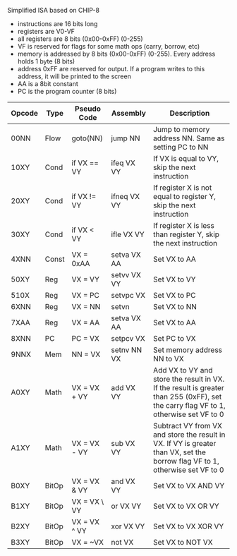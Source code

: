 Simplified ISA based on CHIP-8
* instructions are 16 bits long
* registers are V0-VF
* all registers are 8 bits (0x00-0xFF) (0-255)
* VF is reserved for flags for some math ops (carry, borrow, etc)
* memory is addressed by 8 bits (0x00-0xFF) (0-255). Every address holds 1 byte (8 bits)
* address 0xFF are reserved for output. If a program writes to this address, it will be printed to the screen
* AA is a 8bit constant
* PC is the program counter (8 bits)


| Opcode | Type | Pseudo Code | Assembly | Description |
|-|-|-|-|-|
| 00NN | Flow | goto(NN) | jump NN | Jump to memory address NN. Same as setting PC to NN |
| 10XY | Cond | if VX == VY | ifeq VX VY | If VX is equal to VY, skip the next instruction |
| 20XY | Cond | if VX != VY | ifneq VX VY | If register X is not equal to register Y, skip the next instruction |
| 30XY | Cond | if VX < VY | ifle VX VY | If register X is less than register Y, skip the next instruction |
| 4XNN | Const | VX = 0xAA | setva VX AA | Set VX to AA |
| 50XY | Reg | VX = VY | setvv VX VY | Set VX to VY |
| 510X | Reg | VX = PC | setvpc VX | Set VX to PC |
| 6XNN | Reg | VX = NN | setvn | Set VX to NN |
| 7XAA | Reg | VX = AA | setva VX AA | Set VX to AA |
| 8XNN | PC | PC = VX | setpcv VX | Set PC to VX |
| 9NNX | Mem | NN = VX | setnv NN VX | Set memory address NN to VX |
| A0XY | Math | VX = VX + VY | add VX VY | Add VX to VY and store the result in VX. If the result is greater than 255 (0xFF), set the carry flag VF to 1, otherwise set VF to 0 |
| A1XY | Math | VX = VX - VY | sub VX VY | Subtract VY from VX and store the result in VX. If VY is greater than VX, set the borrow flag VF to 1, otherwise set VF to 0 |
| B0XY | BitOp | VX = VX & VY | and VX VY | Set VX to VX AND VY |
| B1XY | BitOp | VX = VX \ VY | or VX VY | Set VX to VX OR VY |
| B2XY | BitOp | VX = VX ^ VY | xor VX VY | Set VX to VX XOR VY |
| B3XY | BitOp | VX = ~VX | not VX | Set VX to NOT VX |

